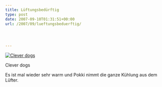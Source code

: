 ```yaml
---
title: Lüftungsbedürftig
type: post
date: 2007-09-10T01:31:51+00:00
url: /2007/09/lueftungsbeduerftig/




---
```

<div class="flickr">
  <a href="http://www.flickr.com/photos/schreibblogade/1355898940/" title="Clever dogs"><img src="//farm2.static.flickr.com/1268/1355898940_71ad10c802.jpg" alt="Clever dogs" /></a></p>

  <p>
    Clever dogs
  </p>
</div>

Es ist mal wieder sehr warm und Pokki nimmt die ganze Kühlung aus dem Lüfter.
